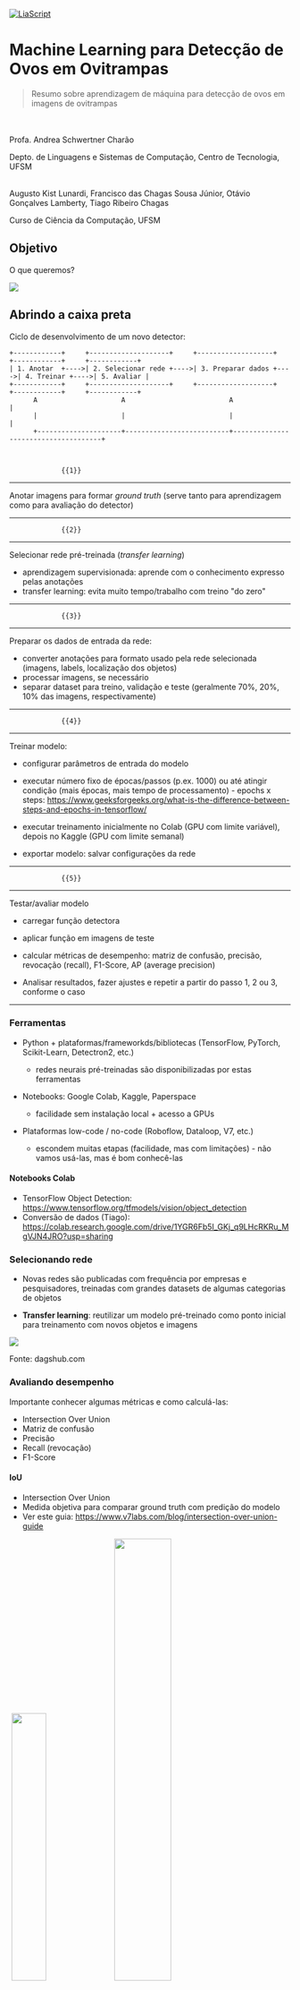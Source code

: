<!--
author:   Andrea Charão

email:    andrea@inf.ufsm.br

version:  0.0.1

language: PT-BR

narrator: Brazilian Portuguese Female

comment:  Resumo sobre aprendizagem de máquina para detecção de ovos

-->

<!--
nvm use v10.23.0
liascript-devserver --input TrainObjectDetectionModel.md --port 3001 --live
-->


[![LiaScript](https://raw.githubusercontent.com/LiaScript/LiaScript/master/badges/course.svg)](https://liascript.github.io/course/?https://raw.githubusercontent.com/AndreaInfUFSM/CIPCDengue/master/docs/03-TrainObjectDetectionModel/TrainObjectDetectionModel.md)



# Machine Learning para Detecção de Ovos em Ovitrampas


> Resumo sobre aprendizagem de máquina para detecção de ovos em imagens de ovitrampas

<br>
<br>
Profa. Andrea Schwertner Charão 

Depto. de Linguagens e Sistemas de Computação, Centro de Tecnologia, UFSM
<br>
<br>

Augusto Kist Lunardi, Francisco das Chagas Sousa Júnior, Otávio Gonçalves Lamberty, Tiago Ribeiro Chagas 

Curso de Ciência da Computação, UFSM


## Objetivo

O que queremos?



![](img/blackbox-diagram.png)


## Abrindo a caixa preta

Ciclo de desenvolvimento de um novo detector:


<!--
style="
  display: block;
  margin-left: auto;
  margin-right: auto;
  max-width: 315px;
  stroke: green;" -->

``` ascii
+------------+     +--------------------+     +-------------------+     +------------+     +------------+
| 1. Anotar  +---->| 2. Selecionar rede +---->| 3. Preparar dados +---->| 4. Treinar +---->| 5. Avaliar |
+------------+     +--------------------+     +-------------------+     +------------+     +------------+
      A                     A                          A                                     |
      |                     |                          |                                     |
      +---------------------+--------------------------+-------------------------------------+

                                                                                             
```


                 {{1}}
************************************************
Anotar imagens para formar *ground truth* (serve tanto para aprendizagem como para avaliação do detector)
************************************************

 
                 {{2}}
************************************************
Selecionar rede pré-treinada (*transfer learning*)

- aprendizagem supervisionada: aprende com o conhecimento expresso pelas anotações 
- transfer learning: evita muito tempo/trabalho com treino "do zero"
************************************************

                 {{3}}
************************************************
Preparar os dados de entrada da rede: 

- converter anotações para formato usado pela rede selecionada (imagens, labels, localização dos objetos)
- processar imagens, se necessário
- separar dataset para treino, validação e teste (geralmente 70%, 20%, 10% das imagens, respectivamente)


************************************************

                 {{4}}
************************************************
Treinar modelo:

- configurar parâmetros de entrada do modelo

- executar número fixo de épocas/passos (p.ex. 1000) ou até atingir condição (mais épocas, mais tempo de processamento) - epochs x steps: https://www.geeksforgeeks.org/what-is-the-difference-between-steps-and-epochs-in-tensorflow/

- executar treinamento inicialmente no Colab (GPU com limite variável), depois no Kaggle (GPU com limite semanal)

- exportar modelo: salvar configurações da rede
************************************************

                 {{5}}
************************************************
 Testar/avaliar modelo

- carregar função detectora

- aplicar função em imagens de teste

- calcular métricas de desempenho: matriz de confusão, precisão, revocação (recall), F1-Score, AP (average precision)

- Analisar resultados, fazer ajustes e repetir a partir do passo 1, 2 ou 3, conforme o caso

************************************************

                 

### Ferramentas

- Python + plataformas/frameworkds/bibliotecas (TensorFlow, PyTorch, Scikit-Learn, Detectron2, etc.)

  - redes neurais pré-treinadas são disponibilizadas por estas ferramentas

- Notebooks: Google Colab, Kaggle, Paperspace 

  - facilidade sem instalação local + acesso a GPUs

- Plataformas low-code / no-code (Roboflow, Dataloop, V7, etc.) 

  - escondem muitas etapas (facilidade, mas com limitações) - não vamos usá-las, mas é bom conhecê-las



#### Notebooks Colab

- TensorFlow Object Detection: https://www.tensorflow.org/tfmodels/vision/object_detection
- Conversão de dados (Tiago): https://colab.research.google.com/drive/1YGR6Fb5I_GKj_q9LHcRKRu_MgVJN4JRO?usp=sharing

### Selecionando rede

- Novas redes são publicadas com frequência por empresas e pesquisadores, treinadas com grandes datasets de algumas categorias de objetos

- **Transfer learning**: reutilizar um modelo pré-treinado como ponto inicial para treinamento com novos objetos e imagens

![](img/Q4BBxOJMV3.png)

Fonte: dagshub.com

### Avaliando desempenho

Importante conhecer algumas métricas e como calculá-las:

- Intersection Over Union
- Matriz de confusão
- Precisão
- Recall (revocação)
- F1-Score


#### IoU

- Intersection Over Union
- Medida objetiva para comparar ground truth com predição do modelo
- Ver este guia: https://www.v7labs.com/blog/intersection-over-union-guide

<img style="padding: 4px 4px 4px 4px;" src="img/6475eb7c65941f46de8b80e9HeroIntersectionoverUnion.jpg" width="35%">

<img src="img/647a0de43f2d758b954db3f2_IoUformula.webp" width="45%">

Fonte: V7 Labs

``` python
def compute_iou(box1, box2):
    x1 = max(box1[0], box2[0])
    y1 = max(box1[1], box2[1])
    x2 = min(box1[2], box2[2])
    y2 = min(box1[3], box2[3])
    intersection = max(0, x2 - x1) * max(0, y2 - y1)
    
    box1_area = (box1[2] - box1[0]) * (box1[3] - box1[1])
    box2_area = (box2[2] - box2[0]) * (box2[3] - box2[1])
    union = box1_area + box2_area - intersection
    
    return intersection / union
```

#### Matriz de confusão

- True Positive: acertou
- False Positive: detectou ovo onde não havia
- False Negative: não detectou ovo onde havia

![](img/conf_matrix.png)

Fonte: IBM


##### Nossas matrizes


Faster R-CNN 3000 steps, score_threshold 0.5

<!--
style="
  display: block;
  margin-left: auto;
  margin-right: auto;
  max-width: 315px;
  stroke: green;" -->
``` ascii
+-------+-------+
|       |       |
|  118  |  89   |
|       |       |
+-------+-------+
|       |       |
|  127  |       |
|       |       |
+-------+-------+
```

Mystery model :-)

<!--
style="
  display: block;
  margin-left: auto;
  margin-right: auto;
  max-width: 315px;
  stroke: green;" -->
``` ascii
+-------+-------+
|       |       |
|  122  |  30   |
|       |       |
+-------+-------+
|       |       |
|   24  |       |
|       |       |
+-------+-------+
```


#### Métricas

Muitos tutoriais explicam as métricas mais usadas:

https://towardsdatascience.com/performance-metrics-confusion-matrix-precision-recall-and-f1-score-a8fe076a2262

## Próximas etapas 

### Exercícios



- Executar notebook / tutorial "object detection" do TensorFlow
- Executar notebook de conversão de anotações que o Tiago criou
- Executar notebooks Kaggle - treino e teste


### Avanços

- Novo ciclo treino-validação-teste com variações:

  - Novas entradas para treino:

    - imagens em madeirite
    - mesmas imagens, mas com outras estratégias de aumento e tiling, incluindo tiles menores/maiores
    - treino incluindo clusters

  - Outras plataformas/redes (detectron2, etc.)

- Exportar modelo treinado para teste com TensorflowJS

- Criar novos notebooks com scripts para documentar e facilitar novos ciclos do processo


## Saiba mais

- Maioria dos materiais online são tutoriais rápidos com ferramentas selecionadas ("zoom in" em como usar alguma biblioteca Python para alguma tarefa)

  - Importante se perguntar sobre o que é generalizável ou não
  - Leva um tempo até "ligar os pontos"

- Alguns materiais selecionados, explicando conceitos:

  - Grant Sanderson. [3Blue1Brown.com](https://www.3blue1brown.com)

    https://www.youtube.com/playlist?list=PLZHQObOWTQDNU6R1_67000Dx_ZCJB-3pi

  - BuildYourAI. Beginner's Guide to Object Detection With Convolutional Neural Networks

    https://www.youtube.com/watch?v=FDTXFlrCeuk


